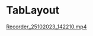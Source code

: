 # TabLayout

[Recorder_25102023_142210.mp4](..%2F..%2F..%2FDownloads%2FRecorder_25102023_142210.mp4)
